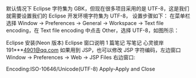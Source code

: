 默认情况下 Eclipse 字符集为 GBK，但现在很多项目采用的是 UTF-8，这是我们就需要设置我们的 Eclipse 开发环境字符集为 UTF-8， 设置步骤如下：
在菜单栏选择 Window -> Preferences -> General -> Workspace -> Text file encoding，在 Text file encoding 中点击 Other，选择 UTF-8，如图所示：

 Eclipse 安装(Neon 版本) Eclipse 窗口说明 
1 篇笔记  写笔记
   心灵彼岸
  191***4901@qq.com
如果用到 JSP，也可以修改 JSP 字符编码，左边窗口
Window -> Preferences -> Web -> JSP Files
右边窗口:

Encoding:ISO-10646/Unicode(UTF-8)
Apply-Apply and Close
